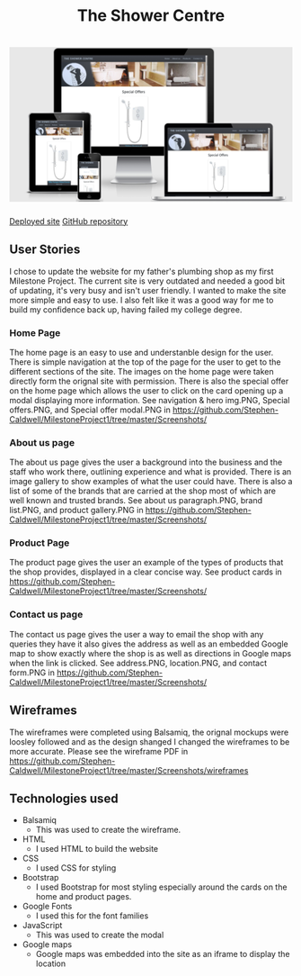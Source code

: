 <h1 align="center">The Shower Centre</h1>
<h1 align="center"><img src="Screenshots/MP1 responsiveness.PNG" /></h1>
<a href="https://stephen-caldwell.github.io/MilestoneProject1/">Deployed site</a>
<a href="https://github.com/Stephen-Caldwell/MilestoneProject1">GitHub repository</a>

## User Stories
I chose to update the website for my father's plumbing shop as my first Milestone Project. The current site is very outdated and needed a good bit of updating, it's very busy and isn't user friendly. I wanted to make the site more simple and easy to use. I also felt like it was a good way for me to build my confidence back up, having failed my college degree.
### Home Page
The home page is an easy to use and understanble design for the user. There is simple navigation at the top of the page for the user to get to the different sections of the site.
The images on the home page were taken directly form the orignal site with permission. There is also the special offer on the home page which allows the user to click on the card opening up a modal displaying more information.
See navigation & hero img.PNG, Special offers.PNG, and Special offer modal.PNG in https://github.com/Stephen-Caldwell/MilestoneProject1/tree/master/Screenshots/

### About us page
The about us page gives the user a background into the business and the staff who work there, outlining experience and what is provided.
There is an image gallery to show examples of what the user could have. There is also a list of some of the brands that are carried at the shop most of which are well known and trusted brands.
See about us paragraph.PNG, brand list.PNG, and product gallery.PNG in https://github.com/Stephen-Caldwell/MilestoneProject1/tree/master/Screenshots/

### Product Page
The product page gives the user an example of the types of products that the shop provides, displayed in a clear concise way.
See product cards in https://github.com/Stephen-Caldwell/MilestoneProject1/tree/master/Screenshots/

### Contact us page
The contact us page gives the user a way to email the shop with any queries they have it also gives the address as well as an embedded Google map to show exactly where the shop is as well as directions in Google maps when the link is clicked.
See address.PNG, location.PNG, and contact form.PNG in https://github.com/Stephen-Caldwell/MilestoneProject1/tree/master/Screenshots/

## Wireframes
The wireframes were completed using Balsamiq, the orignal mockups were loosley followed and as the design shanged I changed the wireframes to be more accurate.
Please see the wireframe PDF in https://github.com/Stephen-Caldwell/MilestoneProject1/tree/master/Screenshots/wireframes

## Technologies used
- Balsamiq
    - This was used to create the wireframe.
- HTML
    - I used HTML to build the website
- CSS
    - I used CSS for styling
- Bootstrap
    - I used Bootstrap for most styling especially around the cards on the home and product pages.
- Google Fonts
    - I used this for the font families
- JavaScript
    - This was used to create the modal
- Google maps
    - Google maps was embedded into the site as an iframe to display the location

